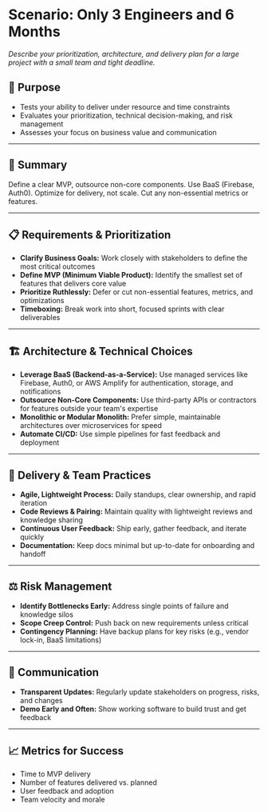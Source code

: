 # Scenario: Only 3 Engineers and 6 Months

_Describe your prioritization, architecture, and delivery plan for a large project with a small team and tight deadline._

## 🎯 Purpose
- Tests your ability to deliver under resource and time constraints
- Evaluates your prioritization, technical decision-making, and risk management
- Assesses your focus on business value and communication

---

## 📝 Summary
Define a clear MVP, outsource non-core components. Use BaaS (Firebase, Auth0). Optimize for delivery, not scale. Cut any non-essential metrics or features.

---

## 📋 Requirements & Prioritization
- **Clarify Business Goals:** Work closely with stakeholders to define the most critical outcomes
- **Define MVP (Minimum Viable Product):** Identify the smallest set of features that delivers core value
- **Prioritize Ruthlessly:** Defer or cut non-essential features, metrics, and optimizations
- **Timeboxing:** Break work into short, focused sprints with clear deliverables

---

## 🏗️ Architecture & Technical Choices
- **Leverage BaaS (Backend-as-a-Service):** Use managed services like Firebase, Auth0, or AWS Amplify for authentication, storage, and notifications
- **Outsource Non-Core Components:** Use third-party APIs or contractors for features outside your team's expertise
- **Monolithic or Modular Monolith:** Prefer simple, maintainable architectures over microservices for speed
- **Automate CI/CD:** Use simple pipelines for fast feedback and deployment

---

## 🚀 Delivery & Team Practices
- **Agile, Lightweight Process:** Daily standups, clear ownership, and rapid iteration
- **Code Reviews & Pairing:** Maintain quality with lightweight reviews and knowledge sharing
- **Continuous User Feedback:** Ship early, gather feedback, and iterate quickly
- **Documentation:** Keep docs minimal but up-to-date for onboarding and handoff

---

## ⚖️ Risk Management
- **Identify Bottlenecks Early:** Address single points of failure and knowledge silos
- **Scope Creep Control:** Push back on new requirements unless critical
- **Contingency Planning:** Have backup plans for key risks (e.g., vendor lock-in, BaaS limitations)

---

## 📢 Communication
- **Transparent Updates:** Regularly update stakeholders on progress, risks, and changes
- **Demo Early and Often:** Show working software to build trust and get feedback

---

## 📈 Metrics for Success
- Time to MVP delivery
- Number of features delivered vs. planned
- User feedback and adoption
- Team velocity and morale

